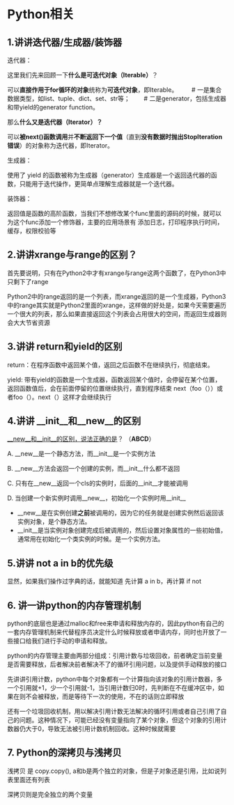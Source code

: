 # Python相关

## 1.讲讲迭代器/生成器/装饰器

迭代器：

这里我们先来回顾一下**什么是可迭代对象（Iterable）**？

可以**直接作用于for循环的对象**统称为**可迭代对象**，即Iterable。 　　\# 一是集合数据类型，如list、tuple、dict、set、str等； 　　\# 二是generator，包括生成器和带yield的generator function。

那么**什么又是迭代器（Iterator）？**

可以**被next\(\)函数调用**并**不断返回下一个值**（直到**没有数据时抛出StopIteration错误**）的对象称为迭代器，即Iterator。

生成器：

使用了 yield 的函数被称为生成器（generator）生成器是一个返回迭代器的函数，只能用于迭代操作，更简单点理解生成器就是一个迭代器。

装饰器：

返回值是函数的高阶函数，当我们不想修改某个func里面的源码的时候，就可以为这个func添加一个修饰器，主要的应用场景有 添加日志，打印程序执行时间，缓存，权限校验等

## 2.讲讲xrange与range的区别？

首先要说明，只有在Python2中才有xrange与range这两个函数了，在Python3中只剩下了range

Python2中的range返回的是一个列表，而xrange返回的是一个生成器，Python3中的range其实就是Python2里面的xrange，这样做的好处是，如果今天需要遍历一个很大的列表，那么如果直接返回这个列表会占用很大的空间，而返回生成器则会大大节省资源

## 3.讲讲 return和yield的区别

return：在程序函数中返回某个值，返回之后函数不在继续执行，彻底结束。

yield: 带有yield的函数是一个生成器，函数返回某个值时，会停留在某个位置，返回函数值后，会在前面停留的位置继续执行，直到程序结束 next（foo（））或者foo（）。next（）这样才会继续执行

## 4.讲讲 \_\_init\_\_和\_\_new\_\_的区别

[\_\_new\_\_和\_\_init\_\_的区别，说法正确的是](https://www.nowcoder.com/profile/701230/myFollowings/detail/5726157)？ （**ABCD**）

A. \_\_new\_\_是一个静态方法，而\_\_init\_\_是一个实例方法

B. \_\_new\_\_方法会返回一个创建的实例，而\_\_init\_\_什么都不返回

C. 只有在\_\_new\_\_返回一个cls的实例时，后面的\_\_init\_\_才能被调用

D. 当创建一个新实例时调用\_\_new\_\_，初始化一个实例时用\_\_init\_\_



* \_\_new\_\_是在实例创建**之前**被调用的，因为它的任务就是创建实例然后返回该实例对象，是个静态方法。
* \_\_init\_\_是当实例对象创建完成后被调用的，然后设置对象属性的一些初始值，通常用在初始化一个类实例的时候。是一个实例方法。

## 5.讲讲 not a in b的优先级

显然，如果我们操作过字典的话，就能知道 先计算 a in b，再计算 if not 

## 6. 讲一讲python的内存管理机制

python的底层也是通过malloc和free来申请和释放内存的，因此python有自己的一套内存管理机制来代替程序员决定什么时候释放或者申请内存，同时也开放了一些接口给我们进行手动的申请和释放。

python的内存管理主要由两部分组成：引用计数与垃圾回收，前者确定当前变量是否需要释放，后者解决前者解决不了的循环引用问题，以及提供手动释放的接口

先讲讲引用计数，python中每个对象都有一个计算指向该对象的引用计数器，多一个引用就+1，少一个引用就-1，当引用计数归0时，先判断在不在缓冲区中，如果在则不会被释放，而是等待下一次的使用，不在的话则立即释放

还有一个垃圾回收机制，用以解决引用计数无法解决的循环引用或者自己引用了自己的问题。这种情况下，可能已经没有变量指向了某个对象，但这个对象的引用计数器仍大于0，导致无法被引用计数机制回收。这种时候就需要

## 7. Python的深拷贝与浅拷贝

浅拷贝 是 copy.copy\(\), a和b是两个独立的对象，但是子对象还是引用，比如说列表里面还有列表

深拷贝则是完全独立的两个变量



